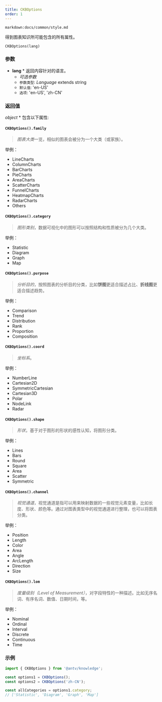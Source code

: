 ```yaml
---
title: CKBOptions
order: 1
---
```


`markdown:docs/common/style.md`

<div class="doc-md">

得到图表知识所可能包含的所有属性。

```sign
CKBOptions(lang)
```

### 参数

* **lang** * 返回内容针对的语言。
  * _可选参数_
  * `参数类型`: *Language* extends string
  * `默认值`: 'en-US'
  * `选项`: 'en-US', 'zh-CN'

### 返回值

*object* * 包含以下属性:

#### `CKBOptions().family`

> *图表大类*一览，相似的图表会被分为一个大类（或家族）。

举例：

* LineCharts
* ColumnCharts
* BarCharts
* PieCharts
* AreaCharts
* ScatterCharts
* FunnelCharts
* HeatmapCharts
* RadarCharts
* Others

#### `CKBOptions().category`

> *图形类别*，数据可视化中的图形可以按照结构和性质被分为几个大类。

举例：

* Statistic
* Diagram
* Graph
* Map

#### `CKBOptions().purpose`

> *分析目的*，按照图表的分析目的分类，比如**饼图**更适合描述占比、**折线图**更适合描述趋势。

举例：

* Comparison
* Trend
* Distribution
* Rank
* Proportion
* Composition

#### `CKBOptions().coord`

> *坐标系*。

举例：

* NumberLine
* Cartesian2D
* SymmetricCartesian
* Cartesian3D
* Polar
* NodeLink
* Radar

#### `CKBOptions().shape`

> *形状*，基于对于图形的形状的感性认知，将图形分类。

举例：

* Lines
* Bars
* Round
* Square
* Area
* Scatter
* Symmetric

#### `CKBOptions().channel`

> *视觉通道*，视觉通道是指可以用来映射数据的一些视觉元素变量，比如长度、形状、颜色等。通过对图表类型中的视觉通道进行整理，也可以将图表分类。

举例：

* Position
* Length
* Color
* Area
* Angle
* ArcLength
* Direction
* Size

#### `CKBOptions().lom`

> *度量级别（Level of Measurement）*，对字段特性的一种描述。比如无序名词、有序名词、数值、日期时间，等。

举例：

* Nominal
* Ordinal
* Interval
* Discrete
* Continuous
* Time

### 示例

```js
import { CKBOptions } from '@antv/knowledge';

const options1 = CKBOptions();
const options2 = CKBOptions('zh-CN');

const allCategories = options1.category;
// ['Statistic', 'Diagram', 'Graph', 'Map']
```

</div>
